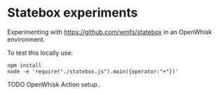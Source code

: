 Statebox experiments
===

Experimenting with https://github.com/wmfs/statebox in an OpenWhisk environment.

To test this locally use:

    npm install
    node -e 'require("./statebox.js").main({operator:"+"})'
    
TODO OpenWhisk Action setup..